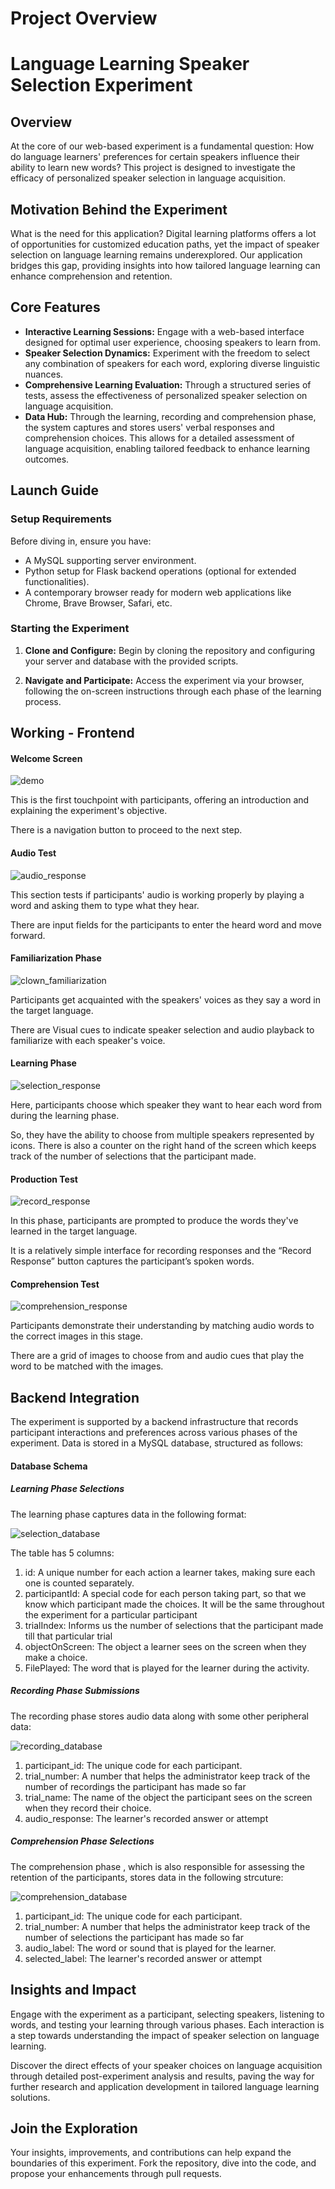 # Project Overview

# Language Learning Speaker Selection Experiment

## Overview

At the core of our web-based experiment is a fundamental question: How do language learners' preferences for certain speakers influence their ability to learn new words? This project is designed to investigate the efficacy of personalized speaker selection in language acquisition.

## Motivation Behind the Experiment

What is the need for this application? Digital learning platforms offers a lot of opportunities for customized education paths, yet the impact of speaker selection on language learning remains underexplored. Our application bridges this gap, providing insights into how tailored language learning can enhance comprehension and retention.

## Core Features

- **Interactive Learning Sessions:** Engage with a web-based interface designed for optimal user experience, choosing speakers to learn from.
- **Speaker Selection Dynamics:** Experiment with the freedom to select any combination of speakers for each word, exploring diverse linguistic nuances.
- **Comprehensive Learning Evaluation:** Through a structured series of tests, assess the effectiveness of personalized speaker selection on language acquisition.
- **Data Hub:** Through the learning, recording and comprehension phase, the system captures and stores users' verbal responses and comprehension choices. This allows for a detailed assessment of language acquisition, enabling tailored feedback to enhance learning outcomes.

## Launch Guide

### Setup Requirements

Before diving in, ensure you have:
- A MySQL supporting server environment.
- Python setup for Flask backend operations (optional for extended functionalities).
- A contemporary browser ready for modern web applications like Chrome, Brave Browser, Safari, etc.

### Starting the Experiment

1. **Clone and Configure:**
   Begin by cloning the repository and configuring your server and database with the provided scripts.

2. **Navigate and Participate:**
   Access the experiment via your browser, following the on-screen instructions through each phase of the learning process.

## Working - Frontend

#### Welcome Screen 

![demo](https://github.com/shaunthom/JavaScript-Framework-Based-Selection-Study/assets/134566032/ce93a2a6-dbac-4407-8c05-8176c28fa792)

This is the first touchpoint with participants, offering an introduction and explaining the experiment's objective.

There is a navigation button to proceed to the next step.


#### Audio Test 

![audio_response](https://github.com/shaunthom/JavaScript-Framework-Based-Selection-Study/assets/134566032/b67a1770-f93b-42b1-8829-85fc1650f1a4)

This section tests if participants' audio is working properly by playing a word and asking them to type what they hear.

There are input fields for the participants to enter the heard word and move forward.

#### Familiarization Phase

![clown_familiarization](https://github.com/shaunthom/JavaScript-Framework-Based-Selection-Study/assets/134566032/ca7e9339-f9e2-497c-bbd2-d1ba689c580e)

Participants get acquainted with the speakers' voices as they say a word in the target language.

There are Visual cues to indicate speaker selection and audio playback to familiarize with each speaker's voice.

#### Learning Phase

![selection_response](https://github.com/shaunthom/JavaScript-Framework-Based-Selection-Study/assets/134566032/e806c41f-a8ff-4e0c-a556-7d7cf5ff601a)

Here, participants choose which speaker they want to hear each word from during the learning phase.

So, they have the ability to choose from multiple speakers represented by icons. There is also a counter on the right hand of the screen which keeps track of the number of selections that the participant made.


#### Production Test

![record_response](https://github.com/shaunthom/JavaScript-Framework-Based-Selection-Study/assets/134566032/3bff8d66-6f12-4ed4-bf04-1bd800e280a0)

In this phase, participants are prompted to produce the words they've learned in the target language.

It is a relatively simple interface for recording responses and the “Record Response” button captures the participant’s spoken words.

#### Comprehension Test

![comprehension_response](https://github.com/shaunthom/JavaScript-Framework-Based-Selection-Study/assets/134566032/2256405c-9d5c-43d4-8060-462339edda2d)

Participants demonstrate their understanding by matching audio words to the correct images in this stage.

There are a grid of images to choose from and audio cues that play the word to be matched with the images.

## Backend Integration

The experiment is supported by a backend infrastructure that records participant interactions and preferences across various phases of the experiment. Data is stored in a MySQL database, structured as follows:

#### Database Schema

##### Learning Phase Selections

The learning phase captures data in the following format:

![selection_database](https://github.com/shaunthom/Choosing-Who-To-Learn-From/assets/134566032/ec0dfc87-86f0-4bca-a29c-d4198faa1880)

The table has 5 columns:

1. id: A unique number for each action a learner takes, making sure each one is counted separately.
2. participantId: A special code for each person taking part, so that we know which participant made the choices. It will be the same throughout the experiment for a particular participant
3. trialIndex: Informs us the number of selections that the participant made till that particular trial 
4. objectOnScreen: The object a learner sees on the screen when they make a choice.
5. FilePlayed: The word that is played for the learner during the activity.

##### Recording Phase Submissions

The recording phase stores audio data along with some other peripheral data:

![recording_database](https://github.com/shaunthom/Choosing-Who-To-Learn-From/assets/134566032/43d93ed4-1366-4ac8-a61d-5c6f2b07c9df)

1. participant_id: The unique code for each participant. 
2. trial_number: A number that helps the administrator keep track of the number of recordings the participant has made so far
3. trial_name: The name of the object the participant sees on the screen when they record their choice.
4. audio_response: The learner's recorded answer or attempt

##### Comprehension Phase Selections

The comprehension phase , which is also responsible for assessing the retention of the participants, stores data in the following strcuture:

![comprehension_database](https://github.com/shaunthom/Choosing-Who-To-Learn-From/assets/134566032/9592577f-5fca-4ef8-8edb-aacb4f5d6ddb)

1. participant_id: The unique code for each participant. 
2. trial_number: A number that helps the administrator keep track of the number of selections the participant has made so far
3. audio_label: The word or sound that is played for the learner.
4. selected_label: The learner's recorded answer or attempt


## Insights and Impact

Engage with the experiment as a participant, selecting speakers, listening to words, and testing your learning through various phases. Each interaction is a step towards understanding the impact of speaker selection on language learning.

Discover the direct effects of your speaker choices on language acquisition through detailed post-experiment analysis and results, paving the way for further research and application development in tailored language learning solutions.

## Join the Exploration

Your insights, improvements, and contributions can help expand the boundaries of this experiment. Fork the repository, dive into the code, and propose your enhancements through pull requests.

